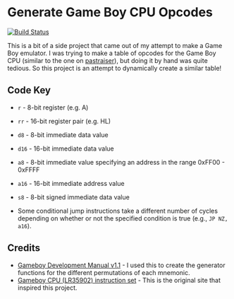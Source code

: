 # Generate Game Boy CPU Opcodes

[![Build Status](https://travis-ci.com/meganesu/generate-gb-opcodes.svg?branch=master)](https://travis-ci.com/meganesu/generate-gb-opcodes)

This is a bit of a side project that came out of my attempt to make a Game Boy emulator. I was trying to make a table of opcodes for the Game Boy CPU (similar to the one on [pastraiser](http://www.pastraiser.com/cpu/gameboy/gameboy_opcodes.html)), but doing it by hand was quite tedious. So this project is an attempt to dynamically create a similar table!

## Code Key

* `r` - 8-bit register (e.g. A)
* `rr` - 16-bit register pair (e.g. HL)
* `d8` - 8-bit immediate data value
* `d16` - 16-bit immediate data value
* `a8` - 8-bit immediate value specifying an address in the range 0xFF00 - 0xFFFF
* `a16` - 16-bit immediate address value
* `s8` - 8-bit signed immediate data value

* Some conditional jump instructions take a different number of cycles depending on whether or not the specified condition is true (e.g., `JP NZ, a16`).

## Credits

* [Gameboy Development Manual v1.1](https://archive.org/details/GameBoyProgManVer1.1) - I used this to create the generator functions for the different permutations of each mnemonic.
* [Gameboy CPU (LR35902) instruction set](http://www.pastraiser.com/cpu/gameboy/gameboy_opcodes.html) - This is the original site that inspired this project.
